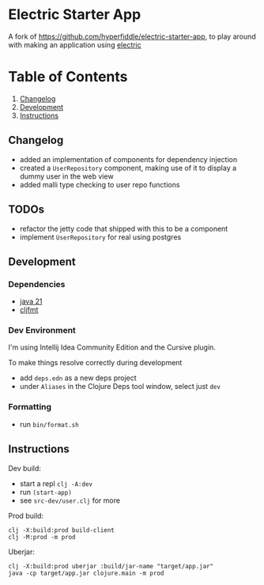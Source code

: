 # Electric Starter App

A fork of https://github.com/hyperfiddle/electric-starter-app, to play around with making an application using [electric](https://github.com/hyperfiddle/electric)

# Table of Contents
1. [Changelog](#changelog)
2. [Development](#development)
3. [Instructions](#instructions)

## Changelog

* added an implementation of components for dependency injection
* created a `UserRepository` component, making use of it to display a dummy user in the web view
* added malli type checking to user repo functions

## TODOs

* refactor the jetty code that shipped with this to be a component
* implement `UserRepository` for real using postgres

## Development

### Dependencies

* [java 21](https://adoptium.net/installation/)
* [cljfmt](https://github.com/weavejester/cljfmt) 

### Dev Environment

I'm using Intellij Idea Community Edition and the Cursive plugin.

To make things resolve correctly during development
* add `deps.edn` as a new deps project
* under `Aliases` in the Clojure Deps tool window, select just `dev`

### Formatting

* run `bin/format.sh`

## Instructions

Dev build:

* start a repl `clj -A:dev`
* run `(start-app)` 
* see `src-dev/user.clj` for more

Prod build:

```shell
clj -X:build:prod build-client
clj -M:prod -m prod
```

Uberjar:
```
clj -X:build:prod uberjar :build/jar-name "target/app.jar"
java -cp target/app.jar clojure.main -m prod
```
